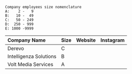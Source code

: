 ```plaintext
Company employees size nomenclature
A:    2 -   9
B:   10 -  49
C:   50 - 249
D:  250 - 999
E: 1000 -9999
```

| Company Name           | Size | Website | Instagram |
| :--------------------- | ---- | ------- | --------- |
| Derevo                 | C    |         |           |
| Intelligenza Solutions | B    |         |           |
| Volt Media Services    | A    |         |           |
